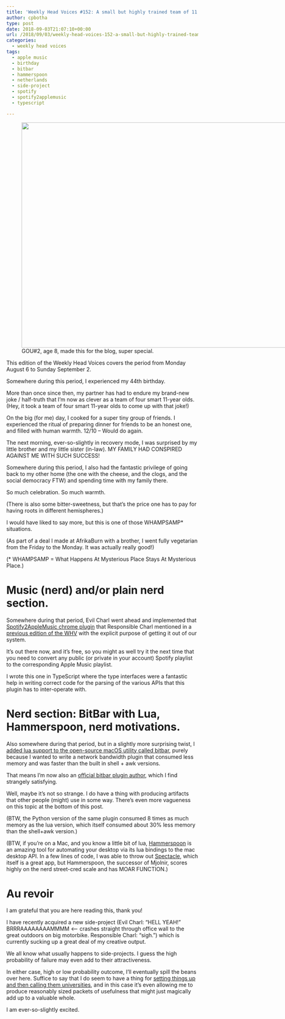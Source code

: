 ```yaml
---
title: 'Weekly Head Voices #152: A small but highly trained team of 11 year olds.'
author: cpbotha
type: post
date: 2018-09-03T21:07:10+00:00
url: /2018/09/03/weekly-head-voices-152-a-small-but-highly-trained-team-of-11-year-olds/
categories:
  - weekly head voices
tags:
  - apple music
  - birthday
  - bitbar
  - hammerspoon
  - netherlands
  - side-project
  - spotify
  - spotify2applemusic
  - typescript

---
```

<figure id="attachment_3279" aria-describedby="caption-attachment-3279" style="width: 840px" class="wp-caption alignnone"><a href="https://cpbotha.net/wp-content/uploads/2018/09/sylvia\_henna.jpg" data-rel="lightbox-image-0" data-rl\_title="" data-rl_caption="" title=""><img data-attachment-id="3279" data-permalink="https://cpbotha.net/2018/09/03/weekly-head-voices-152-a-small-but-highly-trained-team-of-11-year-olds/sylvia_henna/" data-orig-file="https://cpbotha.net/wp-content/uploads/2018/09/sylvia_henna.jpg" data-orig-size="2751,1931" data-comments-opened="1" data-image-meta="{&quot;aperture&quot;:&quot;1.8&quot;,&quot;credit&quot;:&quot;&quot;,&quot;camera&quot;:&quot;iPhone 8&quot;,&quot;caption&quot;:&quot;&quot;,&quot;created_timestamp&quot;:&quot;1535886106&quot;,&quot;copyright&quot;:&quot;&quot;,&quot;focal_length&quot;:&quot;3.99&quot;,&quot;iso&quot;:&quot;25&quot;,&quot;shutter_speed&quot;:&quot;0.03030303030303&quot;,&quot;title&quot;:&quot;&quot;,&quot;orientation&quot;:&quot;1&quot;}" data-image-title="sylvia_henna" data-image-description="" data-medium-file="https://cpbotha.net/wp-content/uploads/2018/09/sylvia_henna-300x211.jpg" data-large-file="https://cpbotha.net/wp-content/uploads/2018/09/sylvia_henna-1024x719.jpg" class="size-large wp-image-3279" src="https://cpbotha.net/wp-content/uploads/2018/09/sylvia_henna-1024x719.jpg" alt="" width="840" height="590" srcset="https://cpbotha.net/wp-content/uploads/2018/09/sylvia_henna-1024x719.jpg 1024w, https://cpbotha.net/wp-content/uploads/2018/09/sylvia_henna-300x211.jpg 300w, https://cpbotha.net/wp-content/uploads/2018/09/sylvia_henna-768x539.jpg 768w, https://cpbotha.net/wp-content/uploads/2018/09/sylvia_henna-1200x842.jpg 1200w" sizes="(max-width: 709px) 85vw, (max-width: 909px) 67vw, (max-width: 1362px) 62vw, 840px" /></a><figcaption id="caption-attachment-3279" class="wp-caption-text">GOU#2, age 8, made this for the blog, super special.</figcaption></figure> 

This edition of the Weekly Head Voices covers the period from Monday August 6 to Sunday September 2.

Somewhere during this period, I experienced my 44th birthday.

More than once since then, my partner has had to endure my brand-new joke / half-truth that I&#8217;m now as clever as a team of four smart 11-year olds. (Hey, it took a team of four smart 11-year olds to come up with that joke!)

On the big (for me) day, I cooked for a super tiny group of friends. I experienced the ritual of preparing dinner for friends to be an honest one, and filled with human warmth. 12/10 &#8211; Would do again.

The next morning, ever-so-slightly in recovery mode, I was surprised by my little brother and my little sister (in-law). MY FAMILY HAD CONSPIRED AGAINST ME WITH SUCH SUCCESS!

Somewhere during this period, I also had the fantastic privilege of going back to my other home (the one with the cheese, and the clogs, and the social democracy FTW) and spending time with my family there.

So much celebration. So much warmth.

(There is also some bitter-sweetness, but that&#8217;s the price one has to pay for having roots in different hemispheres.)

I would have liked to say more, but this is one of those WHAMPSAMP* situations.

(As part of a deal I made at AfrikaBurn with a brother, I went fully vegetarian from the Friday to the Monday. It was actually really good!)

(* WHAMPSAMP = What Happens At Mysterious Place Stays At Mysterious Place.)

# Music (nerd) and/or plain nerd section.

Somewhere during that period, Evil Charl went ahead and implemented that [Spotify2AppleMusic chrome plugin][1] that Responsible Charl mentioned in a [previous edition of the WHV][2] with the explicit purpose of getting it out of our system.

It&#8217;s out there now, and it&#8217;s free, so you might as well try it the next time that you need to convert any public (or private in your account) Spotify playlist to the corresponding Apple Music playlist.

I wrote this one in TypeScript where the type interfaces were a fantastic help in writing correct code for the parsing of the various APIs that this plugin has to inter-operate with.

# Nerd section: BitBar with Lua, Hammerspoon, nerd motivations.

Also somewhere during that period, but in a slightly more surprising twist, I [added lua support to the open-source macOS utility called bitbar][3], purely because I wanted to write a network bandwidth plugin that consumed less memory and was faster than the built in shell + awk versions.

That means I&#8217;m now also an [official bitbar plugin author][4], which I find strangely satisfying.

Well, maybe it&#8217;s not so strange. I do have a thing with producing artifacts that other people (might) use in some way. There&#8217;s even more vagueness on this topic at the bottom of this post.

(BTW, the Python version of the same plugin consumed 8 times as much memory as the lua version, which itself consumed about 30% less memory than the shell+awk version.)

(BTW, if you&#8217;re on a Mac, and you know a little bit of lua, [Hammerspoon][5] is an amazing tool for automating your desktop via its lua bindings to the mac desktop API. In a few lines of code, I was able to throw out [Spectacle][6], which itself is a great app, but Hammerspoon, the successor of Mjolnir, scores highly on the nerd street-cred scale and has MOAR FUNCTION.)

# Au revoir

I am grateful that you are here reading this, thank you!

I have recently acquired a new side-project (Evil Charl: &#8220;HELL YEAH!&#8221; BRRRAAAAAAAAMMMM <&#8212; crashes straight through office wall to the great outdoors on big motorbike. Responsible Charl: &#8220;sigh.&#8221;) which is currently sucking up a great deal of my creative output.

We all know what usually happens to side-projects. I guess the high probability of failure may even add to their attractiveness.

In either case, high or low probability outcome, I&#8217;ll eventually spill the beans over here. Suffice to say that I do seem to have a thing for [setting things up and then calling them universities][7], and in this case it&#8217;s even allowing me to produce reasonably sized packets of usefulness that might just magically add up to a valuable whole.

I am ever-so-slightly excited.

 [1]: https://chrome.google.com/webstore/detail/spotify2applemusic/gehbfaolompeeapflihekomijnhgccbk
 [2]: /2018/08/08/weekly-head-voices-151-we-are-pleased-to-meet-you/#chrome-or-firefox-plugin-to-convert-spotify-playlists-to-apple-music-using-the-new-musickit-js-api
 [3]: https://github.com/matryer/bitbar-plugins/pull/1084
 [4]: https://getbitbar.com/contributors/cpbotha
 [5]: https://www.hammerspoon.org
 [6]: https://www.spectacleapp.com
 [7]: /2018/05/09/weekly-head-voices-141-albert-was-burning-really-hard/